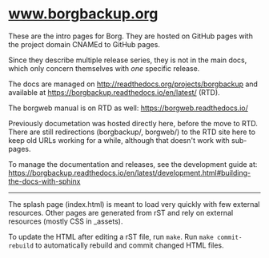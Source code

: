 # www.borgbackup.org

These are the intro pages for Borg. They are hosted on GitHub pages with the project domain
CNAMEd to GitHub pages.

Since they describe multiple release series, they is not in the main docs, which only concern
themselves with *one* specific release.

The docs are managed on http://readthedocs.org/projects/borgbackup and available at https://borgbackup.readthedocs.io/en/latest/ (RTD).

The borgweb manual is on RTD as well: https://borgweb.readthedocs.io/

Previously documetation was hosted directly here, before the move to RTD.
There are still redirections (borgbackup/, borgweb/) to the RTD site here
to keep old URLs working for a while, although that doesn't work with sub-pages.

To manage the documentation and releases, see the development guide at: https://borgbackup.readthedocs.io/en/latest/development.html#building-the-docs-with-sphinx

------

The splash page (index.html) is meant to load very quickly with few external resources.
Other pages are generated from rST and rely on external resources (mostly CSS in _assets).

To update the HTML after editing a rST file, run `make`. Run `make commit-rebuild` to automatically
rebuild and commit changed HTML files.
